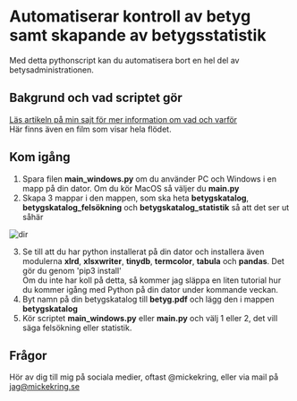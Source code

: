 # Automatiserar kontroll av betyg samt skapande av betygsstatistik

Med detta pythonscript kan du automatisera bort en hel del av betysadministrationen.

## Bakgrund och vad scriptet gör
[Läs artikeln på min sajt för mer information om vad och varför](https://mickekring.se/sa-automatiserar-du-kontroll-av-betyg-samt-skapande-av-betygsstatistik/)
<br />Här finns även en film som visar hela flödet.

## Kom igång

1. Spara filen __main_windows.py__ om du använder PC och Windows i en mapp på din dator. Om du kör MacOS så väljer du __main.py__
2. Skapa 3 mappar i den mappen, som ska heta __betygskatalog__, __betygskatalog_felsökning__ och __betygskatalog_statistik__ så att det ser ut såhär 

![dir](https://user-images.githubusercontent.com/10948066/202915732-21f504c2-fa41-4c23-947a-76e7a7d86c3b.jpg)

3. Se till att du har python installerat på din dator och installera även modulerna __xlrd__, __xlsxwriter__, __tinydb__, __termcolor__, __tabula__ och __pandas__. Det gör du genom 'pip3 install'
<br />Om du inte har koll på detta, så kommer jag släppa en liten tutorial hur du kommer igång med Python på din dator under kommande veckan.
4. Byt namn på din betygskatalog till __betyg.pdf__ och lägg den i mappen __betygskatalog__
5. Kör scriptet __main_windows.py__ eller __main.py__ och välj 1 eller 2, det vill säga felsökning eller statistik.

## Frågor
Hör av dig till mig på sociala medier, oftast @mickekring, eller via mail på jag@mickekring.se
